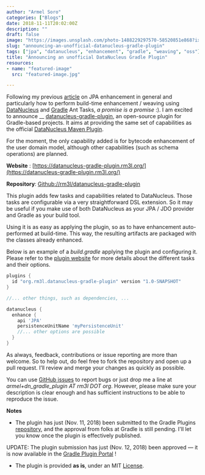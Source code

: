 ```yaml
---
author: "Armel Soro"
categories: ["Blogs"]
date: 2018-11-11T20:02:00Z
description: ""
draft: false
image: "https://images.unsplash.com/photo-1488229297570-58520851e868?ixlib=rb-1.2.1&q=80&fm=jpg&crop=entropy&cs=tinysrgb&w=2000&fit=max&ixid=eyJhcHBfaWQiOjExNzczfQ"
slug: "announcing-an-unofficial-datanucleus-gradle-plugin"
tags: ["jpa", "datanucleus", "enhancement", "gradle", "weaving", "oss"]
title: "Announcing an unofficial DataNucleus Gradle Plugin"
resources:
- name: "featured-image"
  src: "featured-image.jpg"

---
```



Following my previous [article](https://rm3l.org/datanucleus-jpa-enhancement-with-gradle/) on JPA enhancement in general and particularly how to perform build-time enhancement / weaving using [DataNucleus](http://www.datanucleus.org/) and [Gradle](https://gradle.org/) Ant Tasks, _a promise is a promise_ :). I am excited to announce __ [datanucleus-gradle-plugin](https://datanucleus-gradle-plugin.rm3l.org/), an open-source plugin for Gradle-based projects. It aims at providing the same set of capabilities as the official [DataNucleus Maven Plugin](https://github.com/datanucleus/datanucleus-maven-plugin).

For the moment, the only capability added is for bytecode enhancement of the user domain model, although other capabilities (such as schema operations) are planned.

**Website** : [https://datanucleus-gradle-plugin.rm3l.org/](https://datanucleus-gradle-plugin.rm3l.org/)

**Repository**: [Github://rm3l/datanucleus-gradle-plugin](https://github.com/rm3l/datanucleus-gradle-plugin)

This plugin adds few tasks and capabilities related to DataNucleus. Those tasks are configurable via a very straightforward DSL extension. So it may be useful if you make use of both DataNucleus as your JPA / JDO provider and Gradle as your build tool.

Using it is as easy as applying the plugin, so as to have enhancement auto-performed at build-time. This way, the resulting artifacts are packaged with the classes already enhanced.

Below is an example of a _build.gradle_ applying the plugin and configuring it. Please refer to the [plugin website](https://datanucleus-gradle-plugin.rm3l.org/) for more details about the different tasks and their options.

```groovy
plugins {
  id "org.rm3l.datanucleus-gradle-plugin" version "1.0-SNAPSHOT"
}

//... other things, such as dependencies, ...

datanucleus {
  enhance {
    api 'JPA'
    persistenceUnitName 'myPersistenceUnit'
    //... other options are possible
  }
}
```

As always, feedback, contributions or issue reporting are more than welcome. So to help out, do feel free to fork the repository and open up a pull request. I’ll review and merge your changes as quickly as possible.

You can use [GitHub issues](https://github.com/rm3l/datanucleus-gradle-plugin/issues) to report bugs or just drop me a line at _armel+dn_gradle_plugin AT rm3l DOT org_. However, please make sure your description is clear enough and has sufficient instructions to be able to reproduce the issue.

**Notes**

* The plugin has just (Nov. 11, 2018) been submitted to the Gradle Plugins [repository](https://plugins.gradle.org/), and the approval from folks at Gradle is still pending. I'll let you know once the plugin is effectively published.

UPDATE: The plugin submission has just (Nov. 12, 2018) been approved — it is now available in the [Gradle Plugin Portal](https://plugins.gradle.org/plugin/org.rm3l.datanucleus-gradle-plugin) !

* The plugin is provided **as is**, under an MIT [License](https://github.com/rm3l/datanucleus-gradle-plugin/blob/master/LICENSE).

